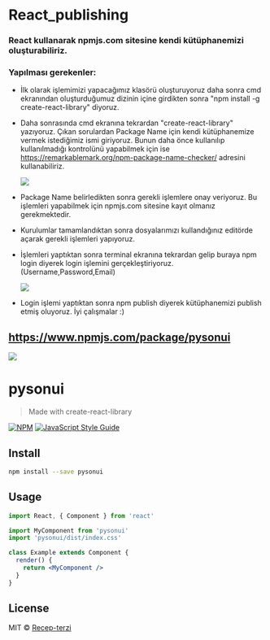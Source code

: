 # React_publishing

### React kullanarak npmjs.com sitesine kendi kütüphanemizi oluşturabiliriz.

### Yapılması gerekenler:

* İlk olarak işlemimizi yapacağımız klasörü oluşturuyoruz daha sonra cmd ekranından oluşturduğumuz dizinin içine girdikten sonra  "npm install -g create-react-library" diyoruz.

* Daha sonrasında cmd ekranına tekrardan "create-react-library" yazıyoruz. Çıkan sorulardan Package Name için kendi kütüphanemize vermek istediğimiz ismi giriyoruz. Bunun daha önce kullanılıp kullanılmadığı kontrolünü yapabilmek için ise https://remarkablemark.org/npm-package-name-checker/ adresini kullanabiliriz.

  ![](https://i.hizliresim.com/chcvery.PNG)

* Package Name belirledikten sonra gerekli işlemlere onay veriyoruz. Bu işlemleri yapabilmek için npmjs.com sitesine kayıt olmanız gerekmektedir.

* Kurulumlar tamamlandıktan sonra dosyalarımızı kullandığınız editörde açarak gerekli işlemleri yapıyoruz.

* İşlemleri yaptıktan sonra terminal ekranına tekrardan gelip buraya npm login diyerek login işlemini gerçekleştiriyoruz. (Username,Password,Email)

  ![](https://i.hizliresim.com/ip6uhue.PNG)

* Login işlemi yaptıktan sonra npm publish diyerek kütüphanemizi publish etmiş oluyoruz. İyi çalışmalar :)



## https://www.npmjs.com/package/pysonui

![](https://i.hizliresim.com/baoqlgn.png)

# pysonui

> Made with create-react-library

[![NPM](https://img.shields.io/npm/v/pysonui.svg)](https://www.npmjs.com/package/pysonui) [![JavaScript Style Guide](https://img.shields.io/badge/code_style-standard-brightgreen.svg)](https://standardjs.com)

## Install

```bash
npm install --save pysonui
```

## Usage

```jsx
import React, { Component } from 'react'

import MyComponent from 'pysonui'
import 'pysonui/dist/index.css'

class Example extends Component {
  render() {
    return <MyComponent />
  }
}
```

## License

MIT © [Recep-terzi](https://github.com/Recep-terzi)

